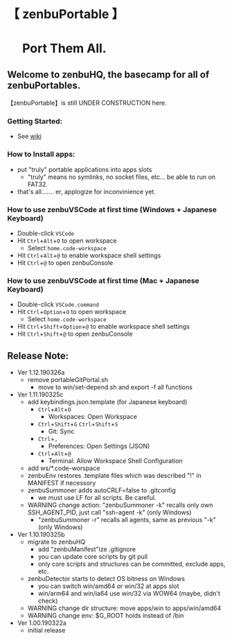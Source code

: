# 【 zenbuPortable 】
# 　 Port Them All.
## Welcome to zenbuHQ, the basecamp for all of zenbuPortables.
【zenbuPortable】is still UNDER CONSTRUCTION here.

### Getting Started:
- See [wiki](https://github.com/jtFuruhata/zenbuHQ/wiki)

### How to Install apps:
- put "truly" portable applications into apps slots
    - "truly" means no symlinks, no socket files, etc... be able to run on FAT32.
- that's all....... er,  applogize for inconvinience yet.

### How to use zenbuVSCode at first time (Windows + Japanese Keyboard)

- Double-click `VSCode`
- Hit `Ctrl`+`Alt`+`O` to open workspace
    - Select `home.code-workspace`
- Hit `Ctrl`+`Alt`+`@` to enable workspace shell settings
- Hit `Ctrl`+`@` to open zenbuConsole

### How to use zenbuVSCode at first time (Mac + Japanese Keyboard)

- Double-click `VSCode.command`
- Hit `Ctrl`+`Option`+`O` to open workspace
    - Select `home.code-workspace`
- Hit `Ctrl`+`Shift`+`Option`+`@` to enable workspace shell settings
- Hit `Ctrl`+`Shift`+`@` to open zenbuConsole

## Release Note:
- Ver 1.12.190326a
    - remove portableGitPortal.sh
        - move to win/set-depend.sh and export -f all functions
- Ver 1.11.190325c
    - add keybindings.json.template (for Japanese keyboard)
        - `Ctrl`+`Alt`+`O`
            - Workspaces: Open Workspace
        - `Ctrl`+`Shift`+`G` `Ctrl`+`Shift`+`S`
            - Git: Sync
        - `Ctrl`+`,`
            - Preferences: Open Settings (JSON)
        - `Ctrl`+`Alt`+`@`
            - Terminal: Allow Workspace Shell Configuration
    - add ws/*.code-worspace
    - zenbuEnv restores .template files which was described "!" in MANIFEST if necessory
    - zenbuSummoner adds autoCRLF=false to .gitconfig
        - we must use LF for all scripts. Be careful.
    - WARNING change action: "zenbuSummoner -k" recalls only own SSH_AGENT_PID, just call "ssh-agent -k" (only Windows)
        - "zenbuSummoner -r" recalls all agents, same as previous "-k" (only Windows)
- Ver 1.10.190325b
    - migrate to zenbuHQ
        - add "zenbuManifest"ize .gitignore
        - you can update core scripts by git pull
        - only core scripts and structures can be committed, exclude apps, etc. 
    - zenbuDetector starts to detect OS bitness on Windows
        - you can switch win/amd64 or win/32 at apps slot
        - win/arm64 and win/ia64 use win/32 via WOW64 (maybe, didn't check)
    - WARNING change dir structure: move apps/win to apps/win/amd64
    - WARNING change env: $G_ROOT holds instead of /bin
- Ver 1.00.190322a
    - initial release

